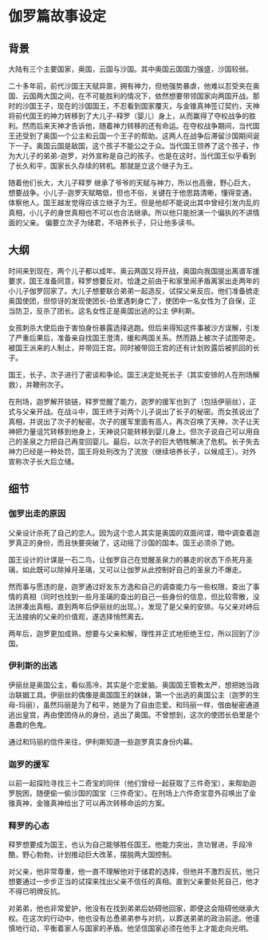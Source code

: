 ﻿# 伽罗篇故事设定


## 背景

大陆有三个主要国家，奥国，云国与沙国。其中奥国云国国力强盛，沙国较弱。

二十多年前，前代沙国王天赋异禀，拥有神力，但他强势暴虐，他难以忍受夹在奥国、云国两大国之间，在不可能胜利的情况下，依然想要带领国家向两国开战。那时的沙国王子，现在的沙国国王，不忍看到国家覆灭，与金锥真神签订契约，天神将前代国王的神力转移到了大儿子-释罗（婴儿）身上，从而赢得了夺权战争的胜利。然而后来天神才告诉他，随着神力转移的还有命运。在夺权战争期间，当代国王还受到了奥国一个公主和云国一个王子的帮助。这两人在战争后滞留沙国期间诞下一子。奥国云国是敌国，这个孩子不能公之于众。当代国王领养了这个孩子，作为大儿子的弟弟-迦罗，对外宣称是自己的孩子。也是在这时，当代国王似乎看到了长久和平，国家长久存续的转机。那就是立这个继子为王。

随着他们长大，大儿子释罗 继承了爷爷的天赋与神力，所以也高傲，野心巨大，想要战争。小儿子-迦罗天赋略低，但也不俗，关键在于他思路清晰，懂得变通，体察他人。国王越发觉得应该立继子为王。但是他却不能说出其中曾经引发内乱的真相，小儿子的身世真相也不可以也合法继承。所以他只能扮演一个偏执的不讲情面的父亲。
偏要立次子为储君，不培养长子，只让他多读书。

## 大纲

时间来到现在，两个儿子都以成年。奥云两国又将开战，奥国向我国提出离谱军援要求，国王准备同意，释罗想要反对。恰逢之前由于和家里闹矛盾离家出走两年的小儿子伽罗回家了。大儿子想要联合弟弟一起造反，试探父亲反应。他们准备掳走奥国使团，但惊讶的发现使团长-伯里遇刺身亡了，使团中一名女性为了自保，正当防卫，反杀了团长。这名女性正是奥国出逃的公主 伊利斯。

女孩刺杀大使后由于害怕身份暴露选择逃跑。但后来得知这件事被沙方误解，引发了严重后果后，准备亲自找国王澄清，缓和两国关系。然而路上被次子试图带走。被国王派来的人制止，并带回王宫。同时被带回王宫的还有计划败露后被抓回的长子。

国王，长子，次子进行了密谈和争论。国王决定处死长子（其实安排的人在刑场解救），并鞭刑次子。

在刑场，迦罗解开锁链，释罗觉醒了能力，迦罗的援军也到了（包括伊丽丝），正式与父亲开战。在战斗中，国王终于对两个儿子说出了长子的秘密。而女孩说出了真相，并说出了次子的秘密。次子的援军里面有高人，再次召唤了天神，次子让天神把力量诅咒转移到他身上，天神说只能转移到婴儿身上。但次子说自己可以用自己的圣泉之力把自己再变回婴儿。最后，以次子的巨大牺牲解决了危机。长子失去神力已经是一种处罚，国王将处刑改为了流放（继续培养长子，以候成王）。对外宣称次子长大后立储。

## 细节

### 伽罗出走的原因

父亲设计杀死了自己的恋人。因为这个恋人其实是奥国的双面间谍，暗中调查着迦罗真正的身份，而且快要突破了，这动摇了沙国的国本。国王必须杀了她。

国王设计的计谋是一石二鸟，让伽罗自己在觉醒圣泉力的暴走的状态下杀死月圣璃，如此既可以除掉月圣璃，又可以让伽罗从此控制好自己的圣泉力不爆走。

然而事与愿违的是，迦罗通过好友东方逸和自己的调查能力与一些权限，查出了事情的真相（同时也找到一些月圣璃的查出的自己一些身份的信息，但比较零散，没法拼凑出真相，直到两年后伊丽丝的出现。）。发现了是父亲的安排。与父亲对峙后无法接纳的父亲的价值观，遂选择悄然离去。

两年后，迦罗更加成熟，想要与父亲和解，理性并正式地拒绝王位，所以回到了沙国。

### 伊利斯的出逃

伊丽丝是奥国公主，看似高冷，其实是个恋爱脑。奥国国王管教太严，想把她当政治联姻工具。伊丽丝的偶像是奥国国王的妹妹，第一个出逃的奥国公主（迦罗的生母-玛丽），虽然玛丽是为了和平，她是为了自由恋爱。和玛丽一样，借由秘密通道逃出皇宫，再由使团侍从的身份，逃出了奥国。不曾想到，这次的使团长伯里是个愚蠢的色鬼。

通过和玛丽的信件来往，伊利斯知道一些迦罗真实身份内幕。

### 迦罗的援军

以前一起探险寻找三十二奇宝的同伴（他们曾经一起获取了三件奇宝），来帮助迦罗脱困，随便偷一偷沙国的国宝（三件奇宝）。在刑场上六件奇宝意外召唤出了金锥真神，金锥真神给出了可以再次转移命运的方案。


### 释罗的心态

释罗想要成为国王，也认为自己能够胜任国王。他能力突出，贪功冒进，手段冷酷，野心勃勃，计划推动巨大改革，摆脱两大国控制。

对父亲，他非常尊重，他一直不理解他对于储君的选择，但他并不激烈反抗，他只想要通过一步步正当的试探来找出父亲不信任的真相。直到父亲要处死自己，他才不得已明牌反抗。

对弟弟，他也非常爱护，他没有在找到弟弟后妨碍他回家，即便这会阻碍他继承大权。在这次的行动中，他也没有怂恿弟弟参与对抗，以葬送弟弟的政治前途。他谨慎地行动，平衡着家人与国家的矛盾。他坚信国家必须在他手上才能走向光明。







